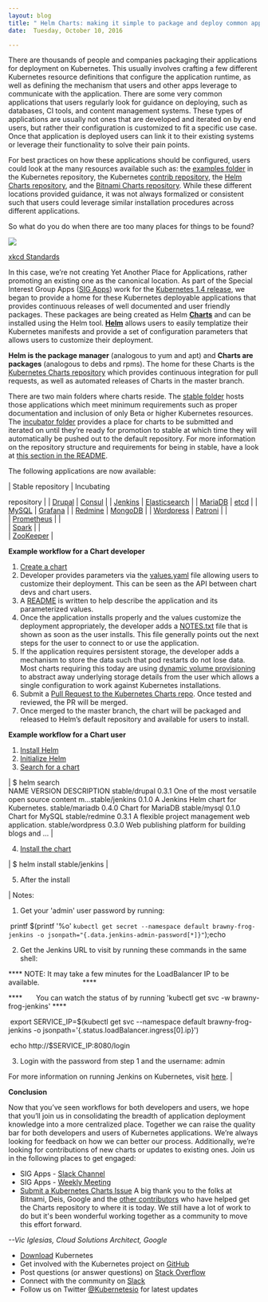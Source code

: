 ```yaml
---
layout: blog
title: " Helm Charts: making it simple to package and deploy common applications on Kubernetes "
date:  Tuesday, October 10, 2016 

---
```

There are thousands of people and companies packaging their applications for deployment on Kubernetes. This usually involves crafting a few different Kubernetes resource definitions that configure the application runtime, as well as defining the mechanism that users and other apps leverage to communicate with the application. There are some very common applications that users regularly look for guidance on deploying, such as databases, CI tools, and content management systems. These types of applications are usually not ones that are developed and iterated on by end users, but rather their configuration is customized to fit a specific use case. Once that application is deployed users can link it to their existing systems or leverage their functionality to solve their pain points.  
  
For best practices on how these applications should be configured, users could look at the many resources available such as: the [examples folder](https://github.com/kubernetes/kubernetes/tree/master/examples) in the Kubernetes repository, the Kubernetes [contrib repository](https://github.com/kubernetes/contrib), the [Helm Charts repository](https://github.com/helm/charts), and the [Bitnami Charts repository](https://github.com/bitnami/charts).&nbsp;While these different locations provided guidance, it was not always formalized or consistent such that users could leverage similar installation procedures across different applications.  
  
So what do you do when there are too many places for things to be found?  

  

[![](https://lh5.googleusercontent.com/l6CowJsfGRoH2wgWHlxtId4Foil2Fcs7AZ0NbOT7jGrXliESRSc6jNH8bdMmfpU-_gDRqy9UDSYCj7WaSKF1ZLK1a7t2qNo5JaIOglozee2SDIPteuOZ6aHzNMyBBJXukBv0zF9x)](https://lh5.googleusercontent.com/l6CowJsfGRoH2wgWHlxtId4Foil2Fcs7AZ0NbOT7jGrXliESRSc6jNH8bdMmfpU-_gDRqy9UDSYCj7WaSKF1ZLK1a7t2qNo5JaIOglozee2SDIPteuOZ6aHzNMyBBJXukBv0zF9x)

[xkcd Standards](https://xkcd.com/927/)

  

In this case, we’re not creating Yet Another Place for Applications, rather promoting an existing one as the canonical location. As part of the Special Interest Group Apps ([SIG Apps](https://github.com/kubernetes/community/tree/master/sig-apps)) work for the [Kubernetes 1.4 release](http://blog.kubernetes.io/2016/09/kubernetes-1.4-making-it-easy-to-run-on-kuberentes-anywhere.html), we began to provide a home for these Kubernetes deployable applications that provides continuous releases of well documented and user friendly packages. These packages are being created as Helm [**Charts**](https://github.com/kubernetes/helm/blob/master/docs/charts.md) and can be installed using the Helm tool. **[Helm](https://github.com/kubernetes/helm)**&nbsp;allows users to easily templatize their Kubernetes manifests and provide a set of configuration parameters that allows users to customize their deployment.&nbsp;  
  
**Helm is the package manager** (analogous to yum and apt) and **Charts are packages** (analogous to debs and rpms). The home for these Charts is the [Kubernetes Charts repository](https://github.com/kubernetes/charts) which provides continuous integration for pull requests, as well as automated releases of Charts in the master branch.&nbsp;  
  
There are two main folders where charts reside. The [stable folder](https://github.com/kubernetes/charts/tree/master/stable) hosts those applications which meet minimum requirements such as proper documentation and inclusion of only Beta or higher Kubernetes resources. The [incubator folder](https://github.com/kubernetes/charts/tree/master/incubator) provides a place for charts to be submitted and iterated on until they’re ready for promotion to stable at which time they will automatically be pushed out to the default repository. For more information on the repository structure and requirements for being in stable, have a look at [this section in the README](https://github.com/kubernetes/charts#repository-structure).  
  
The following applications are now available:  
  
  

| 
Stable repository
 | 
Incubating

repository
 |
| 
[Drupal](https://github.com/kubernetes/charts/tree/master/stable/drupal)
 | 
[Consul](https://github.com/kubernetes/charts/tree/master/incubator/consul)
 |
| 
[Jenkins](https://github.com/kubernetes/charts/tree/master/stable/jenkins)
 | 
[Elasticsearch](https://github.com/kubernetes/charts/tree/master/incubator/elasticsearch)
 |
| 
[MariaDB](https://github.com/kubernetes/charts/tree/master/stable/mariadb)
 | 
[etcd](https://github.com/kubernetes/charts/tree/master/incubator/etcd)
 |
| 
[MySQL](https://github.com/kubernetes/charts/tree/master/stable/mysql)
 | 
[Grafana](https://github.com/kubernetes/charts/tree/master/incubator/grafana)
 |
| 
[Redmine](https://github.com/kubernetes/charts/tree/master/stable/redmine)
 | 
[MongoDB](https://github.com/kubernetes/charts/tree/master/incubator/mongodb)
 |
| 
[Wordpress](https://github.com/kubernetes/charts/tree/master/stable/wordpress)
 | 
[Patroni](https://github.com/kubernetes/charts/tree/master/incubator/patroni)
 |
|   
 | 
[Prometheus](https://github.com/kubernetes/charts/tree/master/incubator/prometheus)
 |
|   
 | 
[Spark](https://github.com/kubernetes/charts/tree/master/incubator/spark)
 |
|   
 | 
[ZooKeeper](https://github.com/kubernetes/charts/tree/master/incubator/zookeeper)
 |

  
**Example workflow for a Chart developer**  
  

1. [Create a chart](https://github.com/kubernetes/helm/blob/master/docs/charts.md)
2. Developer provides parameters via the [values.yaml](https://github.com/kubernetes/helm/blob/master/docs/charts.md#values-files) file allowing users to customize their deployment. This can be seen as the API between chart devs and chart users.
3. A [README](https://github.com/kubernetes/charts/tree/master/stable/mariadb) is written to help describe the application and its parameterized values.
4. Once the application installs properly and the values customize the deployment appropriately, the developer adds a [NOTES.txt](https://github.com/kubernetes/helm/blob/master/docs/charts.md#chart-license-readme-and-notes) file that is shown as soon as the user installs. This file generally points out the next steps for the user to connect to or use the application.
5. If the application requires persistent storage, the developer adds a mechanism to store the data such that pod restarts do not lose data. Most charts requiring this today are using [dynamic volume provisioning](http://blog.kubernetes.io/2016/10/dynamic-provisioning-and-storage-in-kubernetes.html) to abstract away underlying storage details from the user which allows a single configuration to work against Kubernetes installations.
6. Submit a [Pull Request to the Kubernetes Charts repo](https://github.com/kubernetes/charts/pulls). Once tested and reviewed, the PR will be merged.
7. Once merged to the master branch, the chart will be packaged and released to Helm’s default repository and available for users to install.&nbsp;
  
**Example workflow for a Chart user**  
  

1. [Install Helm](https://github.com/kubernetes/helm/blob/master/docs/quickstart.md#install-helm)
2. [Initialize Helm](https://github.com/kubernetes/helm/blob/master/docs/quickstart.md#install-an-example-chart)
3. [Search for a chart](https://github.com/kubernetes/helm/blob/master/docs/using_helm.md#helm-search-finding-charts)&nbsp;  

| 
$ helm search  
NAME VERSION DESCRIPTION stable/drupal 0.3.1 One of the most versatile open source content m...stable/jenkins 0.1.0 A Jenkins Helm chart for Kubernetes. stable/mariadb 0.4.0 Chart for MariaDB stable/mysql 0.1.0 Chart for MySQL stable/redmine 0.3.1 A flexible project management web application. stable/wordpress 0.3.0 Web publishing platform for building blogs and ...
 |

4. [Install the chart](https://github.com/kubernetes/helm/blob/master/docs/using_helm.md#helm-install-installing-a-package)  

| 
$ helm install stable/jenkins
 |

5. After the install&nbsp;  

| 
Notes:
  
  

1. Get your 'admin' user password by running:

 &nbsp;printf $(printf '\%o' `kubectl get secret --namespace default brawny-frog-jenkins -o jsonpath="{.data.jenkins-admin-password[*]}"`);echo
  
  

2. Get the Jenkins URL to visit by running these commands in the same shell:

\*\*\*\* NOTE: It may take a few minutes for the LoadBalancer IP to be available. &nbsp;&nbsp;&nbsp;&nbsp;&nbsp;&nbsp;&nbsp;&nbsp;&nbsp;&nbsp;&nbsp;&nbsp;&nbsp;&nbsp;&nbsp;&nbsp;&nbsp;&nbsp;&nbsp;&nbsp;&nbsp;\*\*\*\*

\*\*\*\* &nbsp;&nbsp;&nbsp;&nbsp;&nbsp;&nbsp;You can watch the status of by running 'kubectl get svc -w brawny-frog-jenkins' \*\*\*\*

 &nbsp;export SERVICE\_IP=$(kubectl get svc --namespace default brawny-frog-jenkins -o jsonpath='{.status.loadBalancer.ingress[0].ip}')

 &nbsp;echo http://$SERVICE\_IP:8080/login
  
  

3. Login with the password from step 1 and the username: admin
  
  

For more information on running Jenkins on Kubernetes, visit [here](https://cloud.google.com/solutions/jenkins-on-container-engine).
 |

  
**Conclusion**  
  
Now that you’ve seen workflows for both developers and users, we hope that you’ll join us in consolidating the breadth of application deployment knowledge into a more centralized place. Together we can raise the quality bar for both developers and users of Kubernetes applications. We’re always looking for feedback on how we can better our process. Additionally, we’re looking for contributions of new charts or updates to existing ones. Join us in the following places to get engaged:  
  

- SIG Apps - [Slack Channel](https://kubernetes.slack.com/messages/sig-apps/)
- SIG Apps - [Weekly Meeting](https://github.com/kubernetes/community/tree/master/sig-apps#meeting)
- [Submit a Kubernetes Charts Issue](https://github.com/kubernetes/charts/issues)
A big thank you to the folks at Bitnami, Deis, Google and the [other contributors](https://github.com/kubernetes/charts/graphs/contributors) who have helped get the Charts repository to where it is today. We still have a lot of work to do but it's been wonderful working together as a community to move this effort forward.  
  
_--Vic Iglesias, Cloud Solutions Architect, Google_  
  

- [Download](http://get.k8s.io/) Kubernetes
- Get involved with the Kubernetes project on [GitHub](https://github.com/kubernetes/kubernetes)&nbsp;
- Post questions (or answer questions) on [Stack Overflow](http://stackoverflow.com/questions/tagged/kubernetes)&nbsp;
- Connect with the community on [Slack](http://slack.k8s.io/)
- Follow us on Twitter [@Kubernetesio](https://twitter.com/kubernetesio) for latest updates
